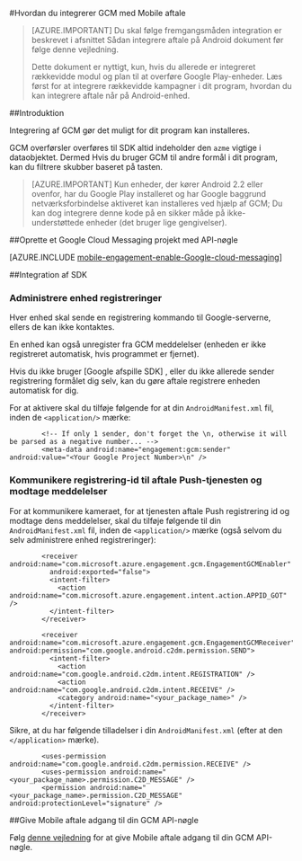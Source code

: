 <properties
    pageTitle="Azure Mobile aftale Android SDK Integration"
    description="Seneste opdateringer og procedurer for Android SDK til Azure Mobile aftale"
    services="mobile-engagement"
    documentationCenter="mobile"
    authors="piyushjo"
    manager="erikre"
    editor="" />

<tags
    ms.service="mobile-engagement"
    ms.workload="mobile"
    ms.tgt_pltfrm="mobile-android"
    ms.devlang="Java"
    ms.topic="article"
    ms.date="10/10/2016"
    ms.author="piyushjo" />

#<a name="how-to-integrate-gcm-with-mobile-engagement"></a>Hvordan du integrerer GCM med Mobile aftale

> [AZURE.IMPORTANT] Du skal følge fremgangsmåden integration er beskrevet i afsnittet Sådan integrere aftale på Android dokument før følge denne vejledning.
>
> Dette dokument er nyttigt, kun, hvis du allerede er integreret rækkevidde modul og plan til at overføre Google Play-enheder. Læs først for at integrere rækkevidde kampagner i dit program, hvordan du kan integrere aftale når på Android-enhed.

##<a name="introduction"></a>Introduktion

Integrering af GCM gør det muligt for dit program kan installeres.

GCM overførsler overføres til SDK altid indeholder den `azme` vigtige i dataobjektet. Dermed Hvis du bruger GCM til andre formål i dit program, kan du filtrere skubber baseret på tasten.

> [AZURE.IMPORTANT] Kun enheder, der kører Android 2.2 eller ovenfor, har du Google Play installeret og har Google baggrund netværksforbindelse aktiveret kan installeres ved hjælp af GCM; Du kan dog integrere denne kode på en sikker måde på ikke-understøttede enheder (det bruger lige gengivelser).

##<a name="create-a-google-cloud-messaging-project-with-api-key"></a>Oprette et Google Cloud Messaging projekt med API-nøgle

[AZURE.INCLUDE [mobile-engagement-enable-Google-cloud-messaging](../../includes/mobile-engagement-enable-google-cloud-messaging.md)]

##<a name="sdk-integration"></a>Integration af SDK

### <a name="managing-device-registrations"></a>Administrere enhed registreringer

Hver enhed skal sende en registrering kommando til Google-serverne, ellers de kan ikke kontaktes.

En enhed kan også unregister fra GCM meddelelser (enheden er ikke registreret automatisk, hvis programmet er fjernet).

Hvis du ikke bruger [Google afspille SDK] , eller du ikke allerede sender registrering formålet dig selv, kan du gøre aftale registrere enheden automatisk for dig.

For at aktivere skal du tilføje følgende for at din `AndroidManifest.xml` fil, inden de `<application/>` mærke:

            <!-- If only 1 sender, don't forget the \n, otherwise it will be parsed as a negative number... -->
            <meta-data android:name="engagement:gcm:sender" android:value="<Your Google Project Number>\n" />

### <a name="communicate-registration-id-to-the-engagement-push-service-and-receive-notifications"></a>Kommunikere registrering-id til aftale Push-tjenesten og modtage meddelelser

For at kommunikere kameraet, for at tjenesten aftale Push registrering id og modtage dens meddelelser, skal du tilføje følgende til din `AndroidManifest.xml` fil, inden de `<application/>` mærke (også selvom du selv administrere enhed registreringer):

            <receiver android:name="com.microsoft.azure.engagement.gcm.EngagementGCMEnabler"
              android:exported="false">
              <intent-filter>
                <action android:name="com.microsoft.azure.engagement.intent.action.APPID_GOT" />
              </intent-filter>
            </receiver>

            <receiver android:name="com.microsoft.azure.engagement.gcm.EngagementGCMReceiver" android:permission="com.google.android.c2dm.permission.SEND">
              <intent-filter>
                <action android:name="com.google.android.c2dm.intent.REGISTRATION" />
                <action android:name="com.google.android.c2dm.intent.RECEIVE" />
                <category android:name="<your_package_name>" />
              </intent-filter>
            </receiver>

Sikre, at du har følgende tilladelser i din `AndroidManifest.xml` (efter at den `</application>` mærke).

            <uses-permission android:name="com.google.android.c2dm.permission.RECEIVE" />
            <uses-permission android:name="<your_package_name>.permission.C2D_MESSAGE" />
            <permission android:name="<your_package_name>.permission.C2D_MESSAGE" android:protectionLevel="signature" />

##<a name="grant-mobile-engagement-access-to-your-gcm-api-key"></a>Give Mobile aftale adgang til din GCM API-nøgle

Følg [denne vejledning](mobile-engagement-android-get-started.md#grant-mobile-engagement-access-to-your-gcm-api-key) for at give Mobile aftale adgang til din GCM API-nøgle.

[Google Play SDK]:https://developers.google.com/cloud-messaging/android/start
